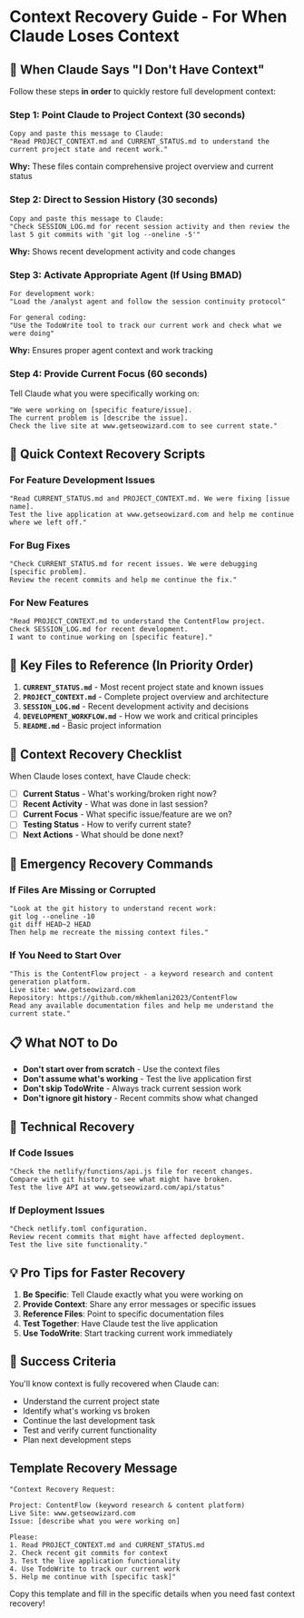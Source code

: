# Context Recovery Guide - For When Claude Loses Context

## 🚨 When Claude Says "I Don't Have Context"

Follow these steps **in order** to quickly restore full development context:

### Step 1: Point Claude to Project Context (30 seconds)
```
Copy and paste this message to Claude:
"Read PROJECT_CONTEXT.md and CURRENT_STATUS.md to understand the current project state and recent work."
```
**Why:** These files contain comprehensive project overview and current status

### Step 2: Direct to Session History (30 seconds)
```
Copy and paste this message to Claude:
"Check SESSION_LOG.md for recent session activity and then review the last 5 git commits with 'git log --oneline -5'"
```
**Why:** Shows recent development activity and code changes

### Step 3: Activate Appropriate Agent (If Using BMAD)
```
For development work:
"Load the /analyst agent and follow the session continuity protocol"

For general coding:
"Use the TodoWrite tool to track our current work and check what we were doing"
```
**Why:** Ensures proper agent context and work tracking

### Step 4: Provide Current Focus (60 seconds)
Tell Claude what you were specifically working on:
```
"We were working on [specific feature/issue].
The current problem is [describe the issue].
Check the live site at www.getseowizard.com to see current state."
```

## 🔄 Quick Context Recovery Scripts

### For Feature Development Issues
```
"Read CURRENT_STATUS.md and PROJECT_CONTEXT.md. We were fixing [issue name].
Test the live application at www.getseowizard.com and help me continue where we left off."
```

### For Bug Fixes
```
"Check CURRENT_STATUS.md for recent issues. We were debugging [specific problem].
Review the recent commits and help me continue the fix."
```

### For New Features
```
"Read PROJECT_CONTEXT.md to understand the ContentFlow project.
Check SESSION_LOG.md for recent development.
I want to continue working on [specific feature]."
```

## 📁 Key Files to Reference (In Priority Order)

1. **`CURRENT_STATUS.md`** - Most recent project state and known issues
2. **`PROJECT_CONTEXT.md`** - Complete project overview and architecture
3. **`SESSION_LOG.md`** - Recent development activity and decisions
4. **`DEVELOPMENT_WORKFLOW.md`** - How we work and critical principles
5. **`README.md`** - Basic project information

## 🎯 Context Recovery Checklist

When Claude loses context, have Claude check:

- [ ] **Current Status** - What's working/broken right now?
- [ ] **Recent Activity** - What was done in last session?
- [ ] **Current Focus** - What specific issue/feature are we on?
- [ ] **Testing Status** - How to verify current state?
- [ ] **Next Actions** - What should be done next?

## 🚨 Emergency Recovery Commands

### If Files Are Missing or Corrupted
```
"Look at the git history to understand recent work:
git log --oneline -10
git diff HEAD~2 HEAD
Then help me recreate the missing context files."
```

### If You Need to Start Over
```
"This is the ContentFlow project - a keyword research and content generation platform.
Live site: www.getseowizard.com
Repository: https://github.com/mkhemlani2023/ContentFlow
Read any available documentation files and help me understand the current state."
```

## 📋 What NOT to Do

- **Don't start over from scratch** - Use the context files
- **Don't assume what's working** - Test the live application first
- **Don't skip TodoWrite** - Always track current session work
- **Don't ignore git history** - Recent commits show what changed

## 🔧 Technical Recovery

### If Code Issues
```
"Check the netlify/functions/api.js file for recent changes.
Compare with git history to see what might have broken.
Test the live API at www.getseowizard.com/api/status"
```

### If Deployment Issues
```
"Check netlify.toml configuration.
Review recent commits that might have affected deployment.
Test the live site functionality."
```

## 💡 Pro Tips for Faster Recovery

1. **Be Specific**: Tell Claude exactly what you were working on
2. **Provide Context**: Share any error messages or specific issues
3. **Reference Files**: Point to specific documentation files
4. **Test Together**: Have Claude test the live application
5. **Use TodoWrite**: Start tracking current work immediately

## 🎯 Success Criteria

You'll know context is fully recovered when Claude can:
- Understand the current project state
- Identify what's working vs broken
- Continue the last development task
- Test and verify current functionality
- Plan next development steps

## Template Recovery Message

```
"Context Recovery Request:

Project: ContentFlow (keyword research & content platform)
Live Site: www.getseowizard.com
Issue: [describe what you were working on]

Please:
1. Read PROJECT_CONTEXT.md and CURRENT_STATUS.md
2. Check recent git commits for context
3. Test the live application functionality
4. Use TodoWrite to track our current work
5. Help me continue with [specific task]"
```

Copy this template and fill in the specific details when you need fast context recovery!